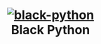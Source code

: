 <h1 align="center">
  <br>
  <a href="https://github.com/RaidTheWeb/Black-Python"><a href="https://ibb.co/GT33vMM"><img src="https://i.ibb.co/PQzzZWW/black-python.png" alt="black-python" border="0"></a></a>
  <br>
  Black Python
  <br>
</h1>
